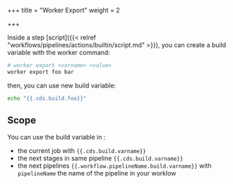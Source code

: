 +++
title = "Worker Export"
weight = 2

+++

Inside a step [script]({{< relref "workflows/pipelines/actions/builtin/script.md" >}}), you can create a build variable with the worker command:

```bash
# worker export <varname> <value>
worker export foo bar
```

then, you can use new build variable:

```bash
echo "{{.cds.build.foo}}"
```

## Scope

You can use the build variable in :

 * the current job with `{{.cds.build.varname}}`
 * the next stages in same pipeline `{{.cds.build.varname}}`
 * the next pipelines `{{.workflow.pipelineName.build.varname}}` with `pipelineName` the name of the pipeline in your worklow
